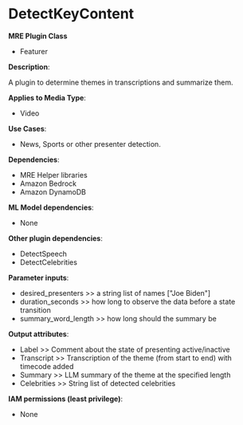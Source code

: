 # DetectKeyContent #

**MRE Plugin Class**
- Featurer

**Description**:

A plugin to determine themes in transcriptions and summarize them.

**Applies to Media Type**:
- Video

**Use Cases**:
- News, Sports or other presenter detection.

**Dependencies**:
- MRE Helper libraries
- Amazon Bedrock
- Amazon DynamoDB

**ML Model dependencies**:
- None

**Other plugin dependencies**:
- DetectSpeech
- DetectCelebrities

**Parameter inputs**:
- desired_presenters >> a string list of names ["Joe Biden"]
- duration_seconds >> how long to observe the data before a state transition
- summary_word_length >> how long should the summary be

**Output attributes**:
- Label >> Comment about the state of presenting active/inactive
- Transcript >> Transcription of the theme (from start to end) with timecode added 
- Summary >> LLM summary of the theme at the specified length
- Celebrities >> String list of detected celebrities

**IAM permissions (least privilege)**:
- None

